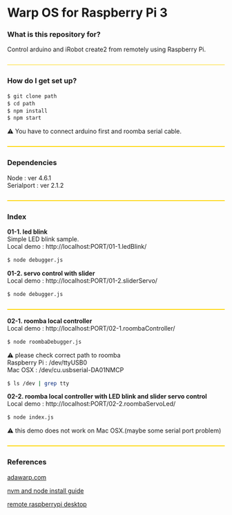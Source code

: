 # Warp OS for Raspberry Pi 3 #

### What is this repository for? 
Control arduino and iRobot create2 from remotely using Raspberry Pi.

![yellowLine](client/assets/images/yellowLine.png)

### How do I get set up? ###

```sh
$ git clone path
$ cd path
$ npm install
$ npm start
```
:warning: You have to connect arduino first and roomba serial cable.  

![yellowLine](client/assets/images/yellowLine.png)
### Dependencies     
Node : ver 4.6.1  
Serialport : ver 2.1.2  

![yellowLine](client/assets/images/yellowLine.png)
### Index    
**01-1. led blink**  
Simple LED blink sample.  
Local demo : http://localhost:PORT/01-1.ledBlink/  
```sh
$ node debugger.js
```  

**01-2. servo control with slider**   
Local demo : http://localhost:PORT/01-2.sliderServo/   
```sh
$ node debugger.js　　
```  
![yellowLine](client/assets/images/yellowLine.png)  

**02-1. roomba local controller**   
Local demo : http://localhost:PORT/02-1.roombaController/   
```sh
$ node roombaDebugger.js
```  
:warning: please check correct path to roomba    
Raspberry Pi : /dev/ttyUSB0  
Mac OSX : /dev/cu.usbserial-DA01NMCP
```sh
$ ls /dev | grep tty
```  

**02-2. roomba local controller with LED blink and slider servo control**   
Local demo : http://localhost:PORT/02-2.roombaServoLed/   
```sh
$ node index.js  
```    
:warning: this demo does not work on Mac OSX.(maybe some serial port problem)      




![yellowLine](client/assets/images/yellowLine.png)

### References ###
[adawarp.com](http://adawarp.com/)  

[nvm and node install guide](http://make.kosakalab.com/make/electronic-work/nodejs_raspi/)  

[remote raspberrypi desktop](http://www.myu.ac.jp/~xkozima/lab/raspTutorial1.html)  

